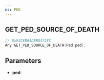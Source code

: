 ```yaml
---
ns: PED
---
```

## GET_PED_SOURCE_OF_DEATH

```c
// 0x93C8B64DEB84728C
Any GET_PED_SOURCE_OF_DEATH(Ped ped);
```

## Parameters
* **ped**:

